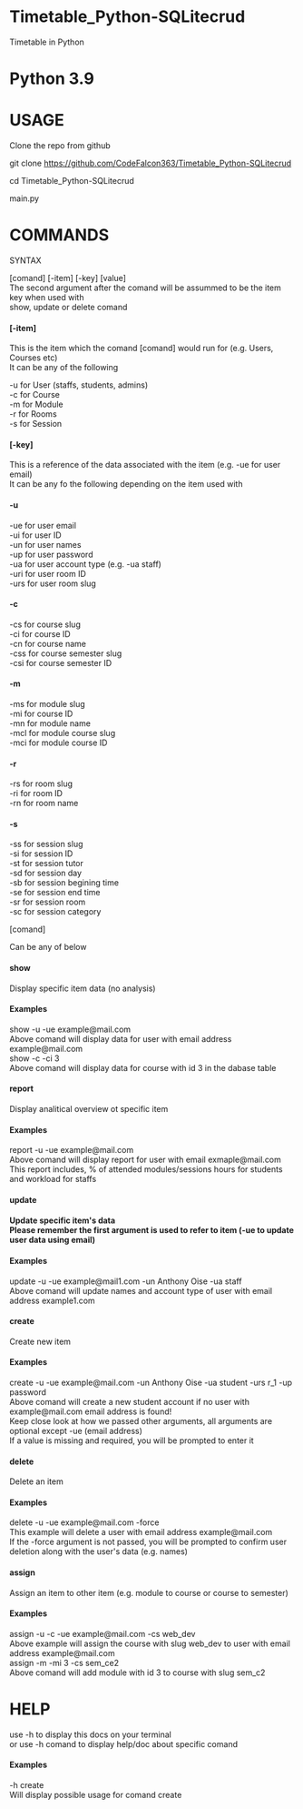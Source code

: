# Timetable_Python-SQLitecrud
Timetable in Python

# Python 3.9

# USAGE
Clone the repo from github

git clone https://github.com/CodeFalcon363/Timetable_Python-SQLitecrud

cd Timetable_Python-SQLitecrud

main.py

# COMMANDS
SYNTAX

[comand] [-item] [-key] [value]<br>
The second argument after the comand will be assummed to be the item key when used with<br>
show, update or delete comand

<h4>[-item]</h4>
This is the item which the comand [comand] would run for (e.g. Users, Courses etc)<br>
It can be any of the following

-u for User (staffs, students, admins)<br>
-c for Course<br>
-m for Module<br>
-r for Rooms<br>
-s for Session<br>

<h4>[-key]</h4>

This is a reference of the data associated with the item (e.g. -ue for user email)<br>
It can be any fo the following depending on the item used with

<h4>-u</h4>
-ue for user email<br>
-ui for user ID<br>
-un for user names<br>
-up for user password<br>
-ua for user account type (e.g. -ua staff)<br>
-uri for user room ID<br>
-urs for user room slug<br>

<h4>-c</h4>
-cs for course slug<br>
-ci for course ID<br>
-cn for course name<br>
-css for course semester slug<br>
-csi for course semester ID


<h4>-m</h4>
-ms for module slug<br>
-mi for course ID<br>
-mn for module name<br>
-mcl for module course slug<br>
-mci for module course ID

<h4>-r</h4>
-rs for room slug<br>
-ri for room ID<br>
-rn for room name

<h4>-s</h4>
-ss for session slug<br>
-si for session ID<br>
-st for session tutor<br>
-sd for session day<br>
-sb for session begining time<br>
-se for session end time<br>
-sr for session room<br>
-sc for session category


[comand]

Can be any of below

<h4>show</h4>

Display specific item data (no analysis)<br>
<h4>Examples</h4>
show -u -ue example@mail.com<br>
Above comand will display data for user with email address example@mail.com<br>
show -c -ci 3<br>
Above comand will display data for course with id 3 in the dabase table

<h4>report</h4>

Display analitical overview ot specific item<br>
<h4>Examples</h4>
report -u -ue example@mail.com<br>
Above comand will display report for user with email exmaple@mail.com<br>
This report includes, % of attended modules/sessions hours for students and workload for staffs

<h4>update<h4>

Update specific item's data<br>
Please remember the first argument is used to refer to item (-ue to update user data using email)
<h4>Examples</h4>
update -u -ue example@mail1.com -un Anthony Oise -ua staff<br>
Above comand will update names and account type of user with email address example1.com

  <h4>create</h4>

Create new item<br>
<h4>Examples</h4>
create -u -ue example@mail.com -un Anthony Oise -ua student -urs r_1 -up password<br>
Above comand will create a new student account if no user with example@mail.com email address is found!<br>
Keep close look at how we passed other arguments, all arguments are optional except -ue (email address)<br>
If a value is missing and required, you will be prompted to enter it

<h4>delete</h4>

Delete an item<br>
<h4>Examples</h4>
delete -u -ue example@mail.com -force<br>
This example will delete a user with email address example@mail.com<br>
If the -force argument is not passed, you will be prompted to confirm user deletion along with the user's data (e.g. names)

<h4>assign</h4>

Assign an item to other item (e.g. module to course or course to semester)<br>
<h4>Examples</h4>
assign -u -c -ue example@mail.com -cs web_dev<br>
Above example will assign the course with slug web_dev to user with email address example@mail.com<br>
assign -m -mi 3 -cs sem_ce2<br>
Above comand will add module with id 3 to course with slug sem_c2

# HELP
  
use -h to display this docs on your terminal<br>
or use -h comand to display help/doc about specific comand<br>
<h4>Examples</h4>
-h create<br>
Will display possible usage for comand create



